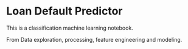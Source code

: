 # Loan Default Predictor
This is a classification machine learning notebook.

From Data exploration, processing, feature engineering and modeling.
